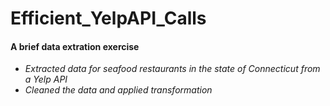 # Efficient_YelpAPI_Calls

#### A brief data extration exercise
* _Extracted data for seafood restaurants in the state of Connecticut from a Yelp API_
* _Cleaned the data and applied transformation_
